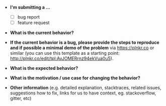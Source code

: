 * **I'm submitting a ...**

  - [ ] bug report
  - [ ] feature request

* **What is the current behavior?**



* **If the current behavior is a bug, please provide the steps to reproduce and if possible a minimal demo of the problem** via
https://plnkr.co or similar (you can use this template as a starting point: http://plnkr.co/edit/tpl:AvJOMERrnz94ekVua0u5).



* **What is the expected behavior?**



* **What is the motivation / use case for changing the behavior?**



* **Other information** (e.g. detailed explanation, stacktraces, related issues, suggestions how to fix, links for us to have context, eg. stackoverflow, gitter, etc)
